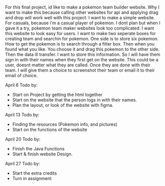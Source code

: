 For this final project, id like to make a pokemon team builder website. Why I want to make this because calling other websites for api and applying drag and drop will work well with this project. I want to make a simple website. For casuals, because i'm a casual player of pokemon. I dont plan but when I gave it a try, pokemon team maker websites look too complicated. I want this website to look easy for users.
I want to make two seperate boxes for creating team and searchin for pokemon. One side is to store six pokemon. How to get the pokemon is to search through a filter box. Then when you found what you like. You choose it and drag this pokemon to the other side. Then the data ill transfer.
I want to store this information. So I will have them sign in with their names when they first get on the website. This could be a user, doesnt matter what they are called. Once they are done with their team. I will give them a choice to screenshot their team or email it to their email of choice.


April 6 Todo by:
- Start on Project by getting the html together
- Start on the website that the person logs in with their names.
- Plan the layout, or look of the website with figma.

April 13 Todo by:
- Finding the resources (Pokemon info, and pictures)
- Start on the functions of the website

April 20 Todo by:
- Finish the Java Functions
- Start & finish website Design.

April 27 Todo by:

-  Start the extra credits
- Turn in assignment



